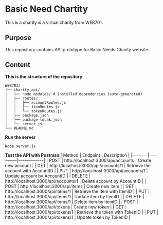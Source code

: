 # Basic Need Chartity
This is a charity is a virtual charity from WEB701.

## Purpose
This repository contains API prototype for Basic Needs Charity website.

## Content
**This is the structure of the repository**
```
WEB701/
├── charity_api/
│   ├── node_modules/ # Installed dependencies (auto-generated)
│   ├── routes/
│   │   ├── accountRoutes.js
│   │   ├── itemRoutes.js
│   │   └── tokenRoutes.js
│   ├── package.json
│   ├── package-locak.json
│   └── server.js
└── README.md
```

**Run the server**
```Bash
Node server.js
```

**Test the API with Postman**
| Method | Endpoint | Description |
|--------|----------|-------------|
| POST   | http://localhost:3000/api/accounts  | Create new account |
| GET    | http://localhost:3000/api/accounts/1 | Retrieve the account with AccountID |
| PUT    | http://localhost:3000/api/accounts/1 | Update account by AccountID |
| DELETE | http://localhost:3000/api/accounts/1 | Delete account by AccountID |
| POST   | http://localhost:3000/api/items  | Create new item |
| GET    | http://localhost:3000/api/items/1 | Retrieve the item with ItemID |
| PUT    | http://localhost:3000/api/items/1 | Update item by ItemID |
| DELETE | http://localhost:3000/api/items/1 | Delete item by ItemID |
| POST   | http://localhost:3000/api/tokens  | Create new token |
| GET    | http://localhost:3000/api/tokens/1 | Retrieve the token with TokenID |
| PUT    | http://localhost:3000/api/tokens/1 | Update token by TokenID |
